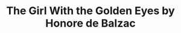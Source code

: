 ---
title: The Girl With the Golden Eyes by Honore de Balzac
categories: [Fantasy Novel,Fiction Literature]
---